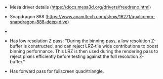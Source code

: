 
* Mesa driver details (https://docs.mesa3d.org/drivers/freedreno.html)
* Snapdragon 888 (https://www.anandtech.com/show/16271/qualcomm-snapdragon-888-deep-dive)
* 

* Has low resolution Z pass:
 "During the binning pass, a low resolution Z-buffer is constructed, and can reject LRZ-tile wide contributions to boost binning performance. This LRZ is then used during the rendering pass to reject pixels efficiently before testing against the full resolution Z-buffer."
* Has forward pass for fullscreen quad/triangle.

